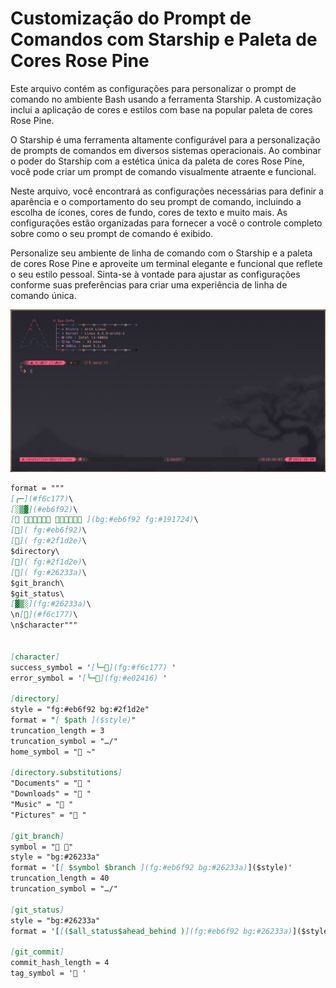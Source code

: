 # Customização do Prompt de Comandos com Starship e Paleta de Cores Rose Pine

Este arquivo contém as configurações para personalizar o prompt de comando no ambiente Bash usando a ferramenta Starship. A customização inclui a aplicação de cores e estilos com base na popular paleta de cores Rose Pine.

O Starship é uma ferramenta altamente configurável para a personalização de prompts de comandos em diversos sistemas operacionais. Ao combinar o poder do Starship com a estética única da paleta de cores Rose Pine, você pode criar um prompt de comando visualmente atraente e funcional.

Neste arquivo, você encontrará as configurações necessárias para definir a aparência e o comportamento do seu prompt de comando, incluindo a escolha de ícones, cores de fundo, cores de texto e muito mais. As configurações estão organizadas para fornecer a você o controle completo sobre como o seu prompt de comando é exibido.

Personalize seu ambiente de linha de comando com o Starship e a paleta de cores Rose Pine e aproveite um terminal elegante e funcional que reflete o seu estilo pessoal. Sinta-se à vontade para ajustar as configurações conforme suas preferências para criar uma experiência de linha de comando única.

![Mybash_custom](https://github.com/RenatoLinard/wallpaper/blob/main/screen_bash.png)

```markdown
format = """
[╭─](#f6c177)\
[░▒▓](#eb6f92)\
[ 𝓡𝓔𝓝󰣇𝓣𝓞 𝓛𝓘𝓝󰣇𝓡𝓓 ](bg:#eb6f92 fg:#191724)\
[]( fg:#eb6f92)\
[]( fg:#2f1d2e)\
$directory\
[]( fg:#2f1d2e)\
[]( fg:#26233a)\
$git_branch\
$git_status\
[▓▒░](fg:#26233a)\
\n[](#f6c177)\
\n$character"""


[character]
success_symbol = '[╰─](fg:#f6c177) '
error_symbol = '[╰─󰶯](fg:#e02416) '

[directory]
style = "fg:#eb6f92 bg:#2f1d2e"
format = "[ $path ]($style)"
truncation_length = 3
truncation_symbol = "…/"
home_symbol = " ~"

[directory.substitutions]
"Documents" = "󰈙 "
"Downloads" = " "
"Music" = " "
"Pictures" = " "

[git_branch]
symbol = " "
style = "bg:#26233a"
format = '[[ $symbol $branch ](fg:#eb6f92 bg:#26233a)]($style)'
truncation_length = 40
truncation_symbol = "…/"

[git_status]
style = "bg:#26233a"
format = '[[($all_status$ahead_behind )](fg:#eb6f92 bg:#26233a)]($style)'

[git_commit]
commit_hash_length = 4
tag_symbol = '🔖 '
